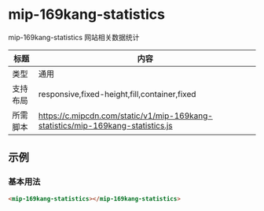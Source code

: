 # mip-169kang-statistics

mip-169kang-statistics 网站相关数据统计

标题|内容
----|----
类型|通用
支持布局|responsive,fixed-height,fill,container,fixed
所需脚本|https://c.mipcdn.com/static/v1/mip-169kang-statistics/mip-169kang-statistics.js

## 示例

### 基本用法
```html
<mip-169kang-statistics></mip-169kang-statistics>
```
